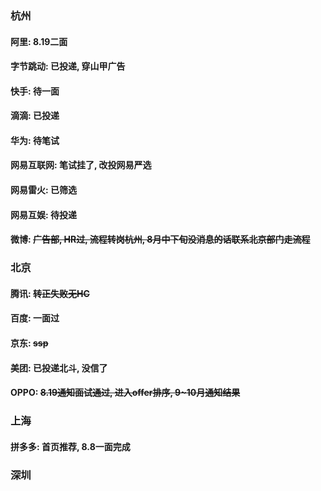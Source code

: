 ### 杭州

#### 阿里: 8.19二面
#### 字节跳动: 已投递, 穿山甲广告
#### 快手: 待一面
#### 滴滴: 已投递
#### 华为: 待笔试
#### 网易互联网: 笔试挂了, 改投网易严选
#### 网易雷火: 已筛选
#### 网易互娱: 待投递
#### 微博: ~~广告部, HR过, 流程转岗杭州, 8月中下旬没消息的话联系北京部门走流程~~


### 北京
#### 腾讯: ~~转正失败无HC~~
#### 百度: 一面过
#### 京东: ~~ssp~~
#### 美团: 已投递北斗, 没信了
#### OPPO: ~~8.19通知面试通过, 进入offer排序, 9~10月通知结果~~

### 上海
#### 拼多多: 首页推荐, 8.8一面完成

### 深圳
